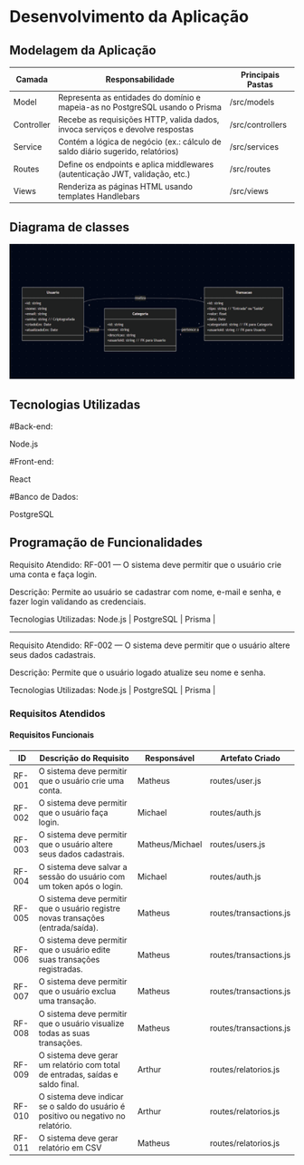 
# Desenvolvimento da Aplicação

## Modelagem da Aplicação

| Camada     | Responsabilidade                                                                 | Principais Pastas       |
|------------|-----------------------------------------------------------------------------------|--------------------------|
| Model      | Representa as entidades do domínio e mapeia-as no PostgreSQL usando o Prisma     | /src/models              |
| Controller | Recebe as requisições HTTP, valida dados, invoca serviços e devolve respostas    | /src/controllers         |
| Service    | Contém a lógica de negócio (ex.: cálculo de saldo diário sugerido, relatórios)   | /src/services            |
| Routes     | Define os endpoints e aplica middlewares (autenticação JWT, validação, etc.)     | /src/routes              |
| Views      | Renderiza as páginas HTML usando templates Handlebars                            | /src/views               |

## Diagrama de classes

![Descrição da imagem](img/diagramaclasses.png)


## Tecnologias Utilizadas

#Back-end:

Node.js

#Front-end:

React

#Banco de Dados:

PostgreSQL


## Programação de Funcionalidades

Requisito Atendido: RF-001 — O sistema deve permitir que o usuário crie uma conta e faça login.

Descrição: Permite ao usuário se cadastrar com nome, e-mail e senha, e fazer login validando as credenciais.




Tecnologias Utilizadas: Node.js | PostgreSQL | Prisma |


------------------------------------------------------------------------------------------------------------------------
Requisito Atendido: RF-002 — O sistema deve permitir que o usuário altere seus dados cadastrais.

Descrição: Permite que o usuário logado atualize seu nome e senha.



Tecnologias Utilizadas: Node.js | PostgreSQL | Prisma |


### Requisitos Atendidos



#### Requisitos Funcionais

| ID     | Descrição do Requisito                                                                 | Responsável | Artefato Criado |
|--------|------------------------------------------------------------------------------------------|-------------|-----------------|
| RF-001 | O sistema deve permitir que o usuário crie uma conta.                                   | Matheus     | routes/user.js         |
| RF-002 | O sistema deve permitir que o usuário faça login.                                       | Michael     | routes/auth.js         |
| RF-003 | O sistema deve permitir que o usuário altere seus dados cadastrais.                     | Matheus/Michael     | routes/users.js         |
| RF-004 | O sistema deve salvar a sessão do usuário com um token após o login.                    | Michael     | routes/auth.js         |
| RF-005 | O sistema deve permitir que o usuário registre novas transações (entrada/saída).        | Matheus     | routes/transactions.js         |
| RF-006 | O sistema deve permitir que o usuário edite suas transações registradas.                | Matheus     | routes/transactions.js         |
| RF-007 | O sistema deve permitir que o usuário exclua uma transação.                             | Matheus     | routes/transactions.js         |
| RF-008 | O sistema deve permitir que o usuário visualize todas as suas transações.               | Matheus     | routes/transactions.js          |
| RF-009 | O sistema deve gerar um relatório com total de entradas, saídas e saldo final.          | Arthur     | routes/relatorios.js         |
| RF-010 | O sistema deve indicar se o saldo do usuário é positivo ou negativo no relatório.       | Arthur     | routes/relatorios.js         |
| RF-011 | O sistema deve gerar relatório em CSV                                                   | Matheus  | routes/relatorios.js         |



